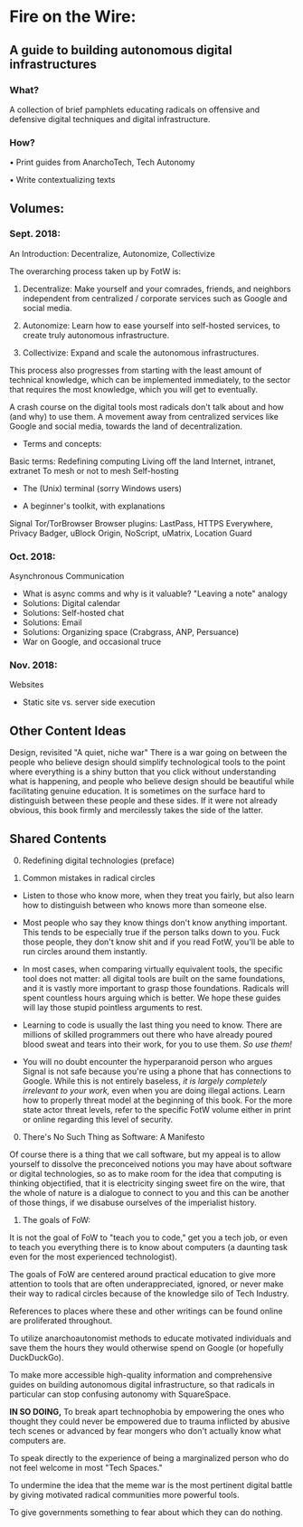 # Fire on the Wire:
## A guide to building autonomous digital infrastructures

### What?

A collection of brief pamphlets educating radicals on offensive and defensive digital techniques and digital infrastructure.

### How?

• Print guides from AnarchoTech, Tech Autonomy

• Write contextualizing texts

## Volumes:

### Sept. 2018:
An Introduction: Decentralize, Autonomize, Collectivize

The overarching process taken up by FotW is:

 1.  Decentralize:
Make yourself and your comrades, friends, and neighbors independent from centralized / corporate services such as Google and social media.

 1. Autonomize:
Learn how to ease yourself into self-hosted services, to create truly autonomous infrastructure.

 1. Collectivize:
Expand and scale the autonomous infrastructures.

This process also progresses from starting with the least amount of technical knowledge, which can be implemented immediately, to the sector that requires the most knowledge, which you will get to eventually.


A crash course on the digital tools most radicals don't talk about and how (and why) to use them.
A movement away from centralized services like Google and social media, towards the land of decentralization.

  - Terms and concepts:

Basic terms: 
Redefining computing
Living off the land
Internet, intranet, extranet
To mesh or not to mesh
Self-hosting

  - The (Unix) terminal (sorry Windows users)

  - A beginner's toolkit, with explanations

Signal
Tor/TorBrowser
Browser plugins: LastPass, HTTPS Everywhere, Privacy Badger, uBlock Origin, NoScript, uMatrix, Location Guard

### Oct. 2018:
Asynchronous Communication

  - What is async comms and why is it valuable?
"Leaving a note" analogy
  - Solutions: Digital calendar
  - Solutions: Self-hosted chat
  - Solutions: Email
  - Solutions: Organizing space (Crabgrass, ANP, Persuance)
  - War on Google, and occasional truce
 
### Nov. 2018:
Websites

  - Static site vs. server side execution


## Other Content Ideas

Design, revisited
"A quiet, niche war"
There is a war going on between the people who believe design should simplify technological tools to the point where everything is a shiny button that you click without understanding what is happening, and people who believe design should be beautiful while facilitating genuine education. It is sometimes on the surface hard to distinguish between these people and these sides. If it were not already obvious, this book firmly and mercilessly takes the side of the latter.

## Shared Contents

 0.  Redefining digital technologies (preface)

 0.  Common mistakes in radical circles

  - Listen to those who know more, when they treat you fairly, but also learn how to distinguish between who knows more than someone else.

  - Most people who say they know things don't know anything important. This tends to be especially true if the person talks down to you. Fuck those people, they don't know shit and if you read FotW, you'll be able to run circles around them instantly.

  - In most cases, when comparing virtually equivalent tools, the specific tool does not matter: all digital tools are built on the same foundations, and it is vastly more important to grasp those foundations. Radicals will spent countless hours arguing which is better. We hope these guides will lay those stupid pointless arguments to rest.

  - Learning to code is usually the last thing you need to know. There are millions of skilled programmers out there who have already poured blood sweat and tears into their work, for you to use them. *So use them!*

  - You will no doubt encounter the hyperparanoid person who argues Signal is not safe because you're using a phone that has connections to Google. While this is not entirely baseless, *it is largely completely irrelevant to your work,* even when you are doing illegal actions. Learn how to properly threat model at the beginning of this book. For the more state actor threat levels, refer to the specific FotW volume either in print or online regarding this level of security.

 0.  There's No Such Thing as Software: A Manifesto

Of course there is a thing that we call software, but my appeal is to allow yourself to dissolve the preconceived notions you may have about software or digital technologies, so as to make room for the idea that computing is thinking objectified, that it is electricity singing sweet fire on the wire, that the whole of nature is a dialogue to connect to you and this can be another of those things, if we disabuse ourselves of the imperialist history.


1. The goals of FoW:

It is not the goal of FoW to "teach you to code," get you a tech job, or even to teach you everything there is to know about computers (a daunting task even for the most experienced technologist).

The goals of FoW are centered around practical education to give more attention to tools that are often underappreciated, ignored, or never make their way to radical circles because of the knowledge silo of Tech Industry.

References to places where these and other writings can be found online are proliferated throughout.

To utilize anarchoautonomist methods to educate motivated individuals and save them the hours they would otherwise spend on Google (or hopefully DuckDuckGo).

To make more accessible high-quality information and comprehensive guides on building autonomous digital infrastructure, so that radicals in particular can stop confusing autonomy with SquareSpace.

**IN SO DOING,**
To break apart technophobia by empowering the ones who thought they could never be empowered due to trauma inflicted by abusive tech scenes or advanced by fear mongers who don't actually know what computers are.

To speak directly to the experience of being a marginalized person who do not feel welcome in most "Tech Spaces."

To undermine the idea that the meme war is the most pertinent digital battle by giving motivated radical communities more powerful tools.

To give governments something to fear about which they can do nothing.
